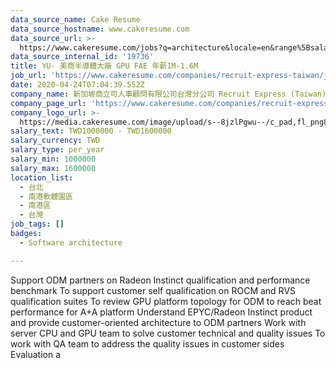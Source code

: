 ```yaml
---
data_source_name: Cake Resume
data_source_hostname: www.cakeresume.com
data_source_url: >-
  https://www.cakeresume.com/jobs?q=architecture&locale=en&range%5Bsalary_range%5D%5Bmin%5D=1000000&page=4
data_source_internal_id: '19736'
title: YU- 美商半導體大廠 GPU FAE 年薪1M-1.6M
job_url: 'https://www.cakeresume.com/companies/recruit-express-taiwan/jobs/c4b195'
date: 2020-04-24T07:04:39.552Z
company_name: 新加坡商立可人事顧問有限公司台灣分公司 Recruit Express (Taiwan)
company_page_url: 'https://www.cakeresume.com/companies/recruit-express-taiwan'
company_logo_url: >-
  https://media.cakeresume.com/image/upload/s--8jzlPgwu--/c_pad,fl_png8,h_200,w_200/v1566176619/pxugexvfcc68sz5kf2sn.png
salary_text: TWD1000000 - TWD1600000
salary_currency: TWD
salary_type: per_year
salary_min: 1000000
salary_max: 1600000
location_list:
  - 台北
  - 南港軟體園區
  - 南港區
  - 台灣
job_tags: []
badges:
  - Software architecture

---
```


Support ODM partners on Radeon Instinct qualification and performance benchmark To support customer self qualification on ROCM and RVS qualification suites To review GPU platform topology for ODM to reach beat performance for A+A platform Understand EPYC/Radeon Instinct product and provide customer-oriented architecture to ODM partners Work with server CPU and GPU team to solve customer technical and quality issues To work with QA team to address the quality issues in customer sides Evaluation a